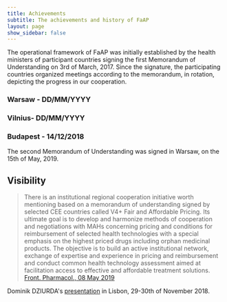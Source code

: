 ```yaml
---
title: Achievements
subtitle: The achievements and history of FaAP
layout: page
show_sidebar: false
---
```


The operational framework of FaAP was initially established by the health ministers of participant countries signing the first Memorandum of Understanding on 3rd of March, 2017. Since the signature, the participating countries organized meetings according to the memorandum, in rotation, depicting the progress in our cooperation.

### Warsaw - DD/MM/YYYY

### Vilnius- DD/MM/YYYY

### Budapest - 14/12/2018

The second Memorandum of Understanding was signed in Warsaw, on the 15th of May, 2019.

## Visibility

> There is an institutional regional cooperation initiative worth mentioning based on a memorandum of understanding signed by selected CEE countries called V4+ Fair and Affordable Pricing. Its ultimate goal is to develop and harmonize methods of cooperation and negotiations with MAHs concerning pricing and conditions for reimbursement of selected health technologies with a special emphasis on the highest priced drugs including orphan medicinal products. The objective is to build an active institutional network, exchange of expertise and experience in pricing and reimbursement and conduct common health technology assessment aimed at facilitation access to effective and affordable treatment solutions.
[Front. Pharmacol., 08 May 2019](https://doi.org/10.3389/fphar.2019.00487?target=_blank)

Dominik DZIURDA's [presentation](http://www.infarmed.pt/documents/15786/2835945/Apresenta%C3%A7%C3%A3oDominik+Dziurda.pdf/d189e40a-1924-4115-9978-b02332d173d5?target=_blank) in Lisbon, 29-30th of November 2018.
